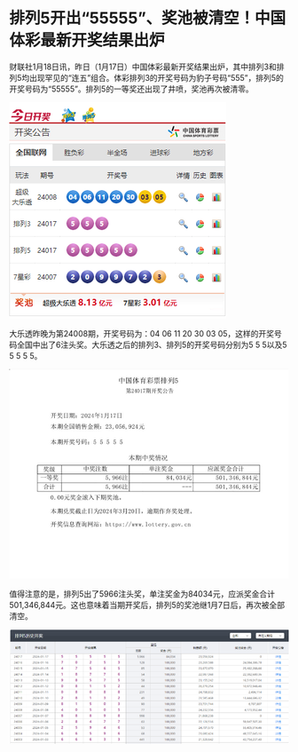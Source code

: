 # 排列5开出“55555”、奖池被清空！中国体彩最新开奖结果出炉

财联社1月18日讯，昨日（1月17日）中国体彩最新开奖结果出炉，其中排列3和排列5均出现罕见的“连五”组合。体彩排列3的开奖号码为豹子号码“555”，排列5的开奖号码为“55555”。排列5的一等奖还出现了井喷，奖池再次被清零。

![ec226fed3f776a90db97eb1833b72448.jpg](https://raw.githubusercontent.com/qqhsx/qqnews_image/main/2024/01/18/排列5开出“55555”、奖池被清空！中国体彩最新开奖结果出炉/ec226fed3f776a90db97eb1833b72448.jpg)

大乐透昨晚为第24008期，开奖号码为：04 06 11 20 30 03
05，这样的开奖号码全国中出了6注头奖。大乐透之后的排列3、排列5的开奖号码分别为5 5 5以及5 5 5 5 5。

![4c74e1857ff09fd11e40a23624f75673.jpg](https://raw.githubusercontent.com/qqhsx/qqnews_image/main/2024/01/18/排列5开出“55555”、奖池被清空！中国体彩最新开奖结果出炉/4c74e1857ff09fd11e40a23624f75673.jpg)

值得注意的是，排列5出了5966注头奖，单注奖金为84034元，应派奖金合计501,346,844元。这也意味着当期开奖后，排列5的奖池继1月7日后，再次被全部清空。

![4a935a8adc5a92982d8007ae32acef6e.jpg](https://raw.githubusercontent.com/qqhsx/qqnews_image/main/2024/01/18/排列5开出“55555”、奖池被清空！中国体彩最新开奖结果出炉/4a935a8adc5a92982d8007ae32acef6e.jpg)

